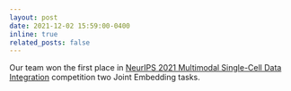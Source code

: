 ```yaml
---
layout: post
date: 2021-12-02 15:59:00-0400
inline: true
related_posts: false
---
```


Our team won the first place in [NeurIPS 2021 Multimodal Single-Cell Data Integration](https://openproblems.bio/events/2021-09_neurips) competition two Joint Embedding tasks.
